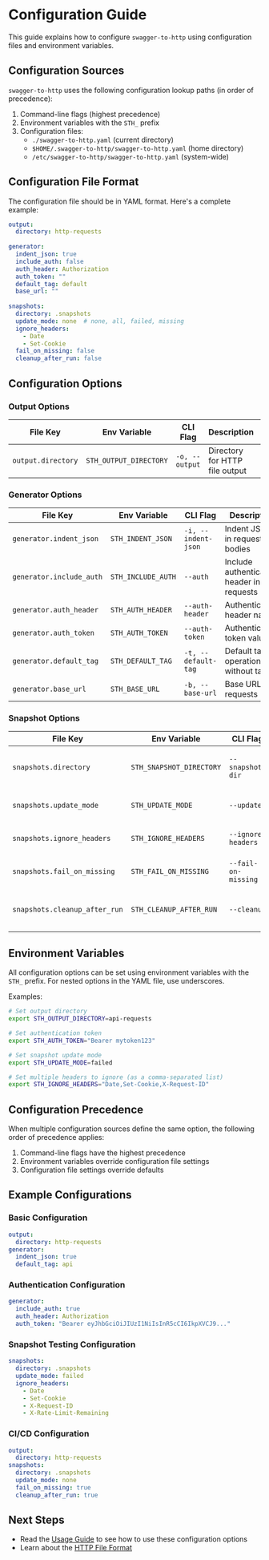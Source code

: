 # Configuration Guide

This guide explains how to configure `swagger-to-http` using configuration files and environment variables.

## Configuration Sources

`swagger-to-http` uses the following configuration lookup paths (in order of precedence):

1. Command-line flags (highest precedence)
2. Environment variables with the `STH_` prefix
3. Configuration files:
   - `./swagger-to-http.yaml` (current directory)
   - `$HOME/.swagger-to-http/swagger-to-http.yaml` (home directory)
   - `/etc/swagger-to-http/swagger-to-http.yaml` (system-wide)

## Configuration File Format

The configuration file should be in YAML format. Here's a complete example:

```yaml
output:
  directory: http-requests
  
generator:
  indent_json: true
  include_auth: false
  auth_header: Authorization
  auth_token: ""
  default_tag: default
  base_url: ""
  
snapshots:
  directory: .snapshots
  update_mode: none  # none, all, failed, missing
  ignore_headers:
    - Date
    - Set-Cookie
  fail_on_missing: false
  cleanup_after_run: false
```

## Configuration Options

### Output Options

| File Key | Env Variable | CLI Flag | Description | Default |
|----------|--------------|----------|-------------|---------|
| `output.directory` | `STH_OUTPUT_DIRECTORY` | `-o, --output` | Directory for HTTP file output | `http-requests` |

### Generator Options

| File Key | Env Variable | CLI Flag | Description | Default |
|----------|--------------|----------|-------------|---------|
| `generator.indent_json` | `STH_INDENT_JSON` | `-i, --indent-json` | Indent JSON in request bodies | `true` |
| `generator.include_auth` | `STH_INCLUDE_AUTH` | `--auth` | Include authentication header in requests | `false` |
| `generator.auth_header` | `STH_AUTH_HEADER` | `--auth-header` | Authentication header name | `Authorization` |
| `generator.auth_token` | `STH_AUTH_TOKEN` | `--auth-token` | Authentication token value | `""` |
| `generator.default_tag` | `STH_DEFAULT_TAG` | `-t, --default-tag` | Default tag for operations without tags | `default` |
| `generator.base_url` | `STH_BASE_URL` | `-b, --base-url` | Base URL for requests | `""` |

### Snapshot Options

| File Key | Env Variable | CLI Flag | Description | Default |
|----------|--------------|----------|-------------|---------|
| `snapshots.directory` | `STH_SNAPSHOT_DIRECTORY` | `--snapshot-dir` | Directory for snapshot storage | `.snapshots` |
| `snapshots.update_mode` | `STH_UPDATE_MODE` | `--update` | Update mode for snapshots | `none` |
| `snapshots.ignore_headers` | `STH_IGNORE_HEADERS` | `--ignore-headers` | Headers to ignore in comparison | `["Date", "Set-Cookie"]` |
| `snapshots.fail_on_missing` | `STH_FAIL_ON_MISSING` | `--fail-on-missing` | Fail when snapshot is missing | `false` |
| `snapshots.cleanup_after_run` | `STH_CLEANUP_AFTER_RUN` | `--cleanup` | Remove unused snapshots after testing | `false` |

## Environment Variables

All configuration options can be set using environment variables with the `STH_` prefix. For nested options in the YAML file, use underscores.

Examples:

```bash
# Set output directory
export STH_OUTPUT_DIRECTORY=api-requests

# Set authentication token
export STH_AUTH_TOKEN="Bearer mytoken123"

# Set snapshot update mode
export STH_UPDATE_MODE=failed

# Set multiple headers to ignore (as a comma-separated list)
export STH_IGNORE_HEADERS="Date,Set-Cookie,X-Request-ID"
```

## Configuration Precedence

When multiple configuration sources define the same option, the following order of precedence applies:

1. Command-line flags have the highest precedence
2. Environment variables override configuration file settings
3. Configuration file settings override defaults

## Example Configurations

### Basic Configuration

```yaml
output:
  directory: http-requests
generator:
  indent_json: true
  default_tag: api
```

### Authentication Configuration

```yaml
generator:
  include_auth: true
  auth_header: Authorization
  auth_token: "Bearer eyJhbGciOiJIUzI1NiIsInR5cCI6IkpXVCJ9..."
```

### Snapshot Testing Configuration

```yaml
snapshots:
  directory: .snapshots
  update_mode: failed
  ignore_headers:
    - Date
    - Set-Cookie
    - X-Request-ID
    - X-Rate-Limit-Remaining
```

### CI/CD Configuration

```yaml
output:
  directory: http-requests
snapshots:
  directory: .snapshots
  update_mode: none
  fail_on_missing: true
  cleanup_after_run: true
```

## Next Steps

- Read the [Usage Guide](usage.md) to see how to use these configuration options
- Learn about the [HTTP File Format](http-file-format.md)

